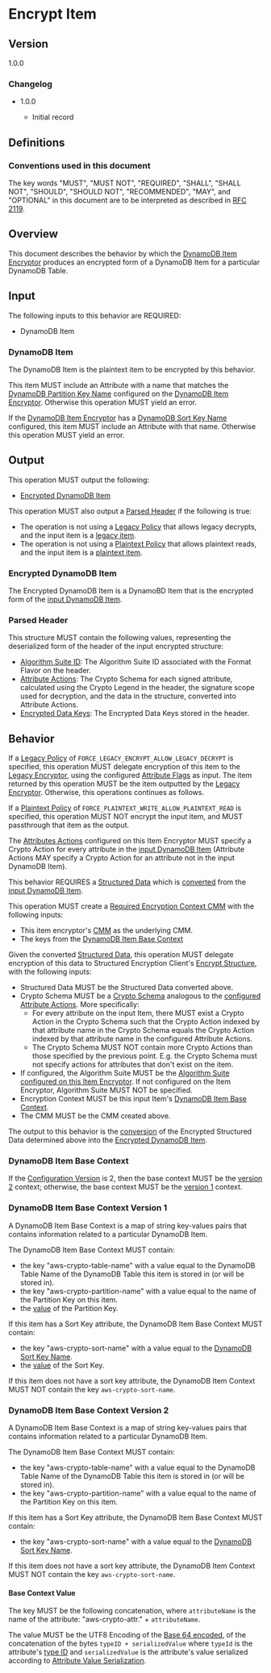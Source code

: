 [//]: # "Copyright Amazon.com Inc. or its affiliates. All Rights Reserved."
[//]: # "SPDX-License-Identifier: CC-BY-SA-4.0"

# Encrypt Item

## Version

1.0.0

### Changelog

- 1.0.0

  - Initial record

## Definitions

### Conventions used in this document

The key words "MUST", "MUST NOT", "REQUIRED", "SHALL", "SHALL NOT", "SHOULD", "SHOULD NOT", "RECOMMENDED", "MAY", and "OPTIONAL"
in this document are to be interpreted as described in [RFC 2119](https://tools.ietf.org/html/rfc2119).

## Overview

This document describes the behavior by which the [DynamoDB Item Encryptor](./ddb-item-encryptor.md)
produces an encrypted form of a DynamoDB Item for a particular DynamoDB Table.

## Input

The following inputs to this behavior are REQUIRED:

- DynamoDB Item

### DynamoDB Item

The DynamoDB Item is the plaintext item to be encrypted by this behavior.

This item MUST include an Attribute with a name that matches the
[DynamoDB Partition Key Name](./ddb-table-encryption-config.md#dynamodb-partition-key-name)
configured on the [DynamoDB Item Encryptor](./ddb-item-encryptor.md).
Otherwise this operation MUST yield an error.

If the [DynamoDB Item Encryptor](./ddb-item-encryptor.md)
has a [DynamoDB Sort Key Name](./ddb-table-encryption-config.md#dynamodb-sort-key-name) configured,
this item MUST include an Attribute with that name.
Otherwise this operation MUST yield an error.

## Output

This operation MUST output the following:

- [Encrypted DynamoDB Item](#encrypted-dynamodb-item)

This operation MUST also output a [Parsed Header](#parsed-header) if the following is true:
- The operation is not using a [Legacy Policy](./ddb-table-encryption-config.md#legacy-policy) that allows legacy decrypts,
  and the input item is a [legacy item](#determining-legacy-items).
- The operation is not using a [Plaintext Policy](./ddb-table-encryption-config.md#plaintext-policy) that allows plaintext reads,
  and the input item is a [plaintext item](#determining-plaintext-items).

### Encrypted DynamoDB Item

The Encrypted DynamoDB Item is a DynamoBD Item that is
the encrypted form of the [input DynamoDB Item](#dynamodb-item).

### Parsed Header

This structure MUST contain the following values,
representing the deserialized form of the header of the input encrypted structure:

- [Algorithm Suite ID](./header.md#format-flavor): The Algorithm Suite ID associated with the Format Flavor on the header.
- [Attribute Actions](./ddb-table-encryption-config.md#attribute-actions): The Crypto Schema for each signed attribute,
  calculated using the Crypto Legend in the header, the signature scope used for decryption, and the data in the structure,
  converted into Attribute Actions.
- [Encrypted Data Keys](./header.md#encrypted-data-keys): The Encrypted Data Keys stored in the header.


## Behavior

If a [Legacy Policy](./ddb-table-encryption-config.md#legacy-policy) of
`FORCE_LEGACY_ENCRYPT_ALLOW_LEGACY_DECRYPT` is specified,
this operation MUST delegate encryption of this item to the
[Legacy Encryptor](./ddb-table-encryption-config.md#legacy-encryptor),
using the configured [Attribute Flags](./ddb-table-encryption-config.md) as input.
The item returned by this operation MUST be the item outputted by the
[Legacy Encryptor](./ddb-table-encryption-config.md#legacy-encryptor).
Otherwise, this operations continues as follows.

If a [Plaintext Policy](./ddb-table-encryption-config.md#plaintext-policy) of
`FORCE_PLAINTEXT_WRITE_ALLOW_PLAINTEXT_READ` is specified,
this operation MUST NOT encrypt the input item,
and MUST passthrough that item as the output.

The [Attributes Actions](./ddb-table-encryption-config.md#attribute-actions)
configured on this Item Encryptor MUST specify a Crypto Action
for every attribute in the [input DynamoDB Item](#dynamodb-item)
(Attribute Actions MAY specify a Crypto Action for an attribute not
in the input DynamoDB Item).

This behavior REQUIRES a [Structured Data](../structured-encryption/structures.md#structured-data)
which is [converted](./ddb-item-conversion.md) from the [input DynamoDB Item](#dynamodb-item).

This operation MUST create a
[Required Encryption Context CMM](https://github.com/awslabs/private-aws-encryption-sdk-specification-staging/blob/dafny-verified/framework/required-encryption-context-cmm.md)
with the following inputs:
- This item encryptor's [CMM](./ddb-table-encryption-config.md#cmm) as the underlying CMM.
- The keys from the [DynamoDB Item Base Context](#dynamodb-item-base-context)

Given the converted [Structured Data](../structured-encryption/structures.md#structured-data),
this operation MUST delegate encryption of this data to
Structured Encryption Client's [Encrypt Structure](../structured-encryption/encrypt-structure.md),
with the following inputs:
- Structured Data MUST be the Structured Data converted above.
- Crypto Schema MUST be a [Crypto Schema](../structured-encryption/structures.md#crypto-schema)
  analogous to the [configured Attribute Actions](./ddb-table-encryption-config.md#attribute-actions).
  More specifically:
  - For every attribute on the input Item,
    there MUST exist a Crypto Action in the Crypto Schema
    such that the Crypto Action indexed by that attribute name in the Crypto Schema
    equals the Crypto Action indexed by that attribute name in the configured Attribute Actions.
  - The Crypto Schema MUST NOT contain more Crypto Actions than those specified by the previous point.
    E.g. the Crypto Schema must not specify actions for attributes that don't exist on the item.
- If configured, the Algorithm Suite MUST be the
  [Algorithm Suite configured on this Item Encryptor](./ddb-table-encryption-config.md#algorithm-suite).
  If not configured on the Item Encryptor, Algorithm Suite MUST NOT be specified.
- Encryption Context MUST be this input Item's [DynamoDB Item Base Context](#dynamodb-item-base-context).
- The CMM MUST be the CMM created above.

The output to this behavior is the [conversion](./ddb-item-conversion.md)
of the Encrypted Structured Data determined above
into the [Encrypted DynamoDB Item](#encrypted-dynamodb-item).

### DynamoDB Item Base Context

If the [Configuration Version](./ddb-table-encryption-config.md#configuration-version) is 2,
then the base context MUST be the [version 2](#dynamodb-item-base-context-version-2) context;
otherwise, the base context MUST be the [version 1](#dynamodb-item-base-context-version-1) context.

### DynamoDB Item Base Context Version 1

A DynamoDB Item Base Context is a map of string key-values pairs
that contains information related to a particular DynamoDB Item.

The DynamoDB Item Base Context MUST contain:
  - the key "aws-crypto-table-name" with a value equal to the DynamoDB Table Name of the DynamoDB Table
    this item is stored in (or will be stored in).
  - the key "aws-crypto-partition-name" with a value equal to the name of the Partition Key on this item.
  - the [value](#base-context-value) of the Partition Key.

If this item has a Sort Key attribute, the DynamoDB Item Base Context MUST contain:
  - the key "aws-crypto-sort-name" with a value equal to the [DynamoDB Sort Key Name](#dynamodb-sort-key-name).
  - the [value](#base-context-value) of the Sort Key.

If this item does not have a sort key attribute,
the DynamoDB Item Context MUST NOT contain the key `aws-crypto-sort-name`.

### DynamoDB Item Base Context Version 2

A DynamoDB Item Base Context is a map of string key-values pairs
that contains information related to a particular DynamoDB Item.

The DynamoDB Item Base Context MUST contain:
  - the key "aws-crypto-table-name" with a value equal to the DynamoDB Table Name of the DynamoDB Table
    this item is stored in (or will be stored in).
  - the key "aws-crypto-partition-name" with a value equal to the name of the Partition Key on this item.

If this item has a Sort Key attribute, the DynamoDB Item Base Context MUST contain:
  - the key "aws-crypto-sort-name" with a value equal to the [DynamoDB Sort Key Name](#dynamodb-sort-key-name).

If this item does not have a sort key attribute,
the DynamoDB Item Context MUST NOT contain the key `aws-crypto-sort-name`.


#### Base Context Value

The key MUST be the following concatenation,
where `attributeName` is the name of the attribute:
"aws-crypto-attr." + `attributeName`.

The value MUST be the UTF8 Encoding of the
[Base 64 encoded](https://www.rfc-editor.org/rfc/rfc4648),
of the concatenation of the bytes `typeID + serializedValue`
where `typeId` is the attribute's [type ID](./ddb-attribute-serialization.md#type-id)
and `serializedValue` is the attribute's value serialized according to
[Attribute Value Serialization](./ddb-attribute-serialization.md#attribute-value-serialization).
